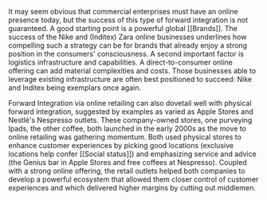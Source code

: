 It may seem obvious that commercial enterprises must have an online presence today, but the success of this type of forward integration is not guaranteed. A good starting point is a powerful global [[Brands]]. The success of the Nike and (Inditex) Zara online businesses underlines how compelling such a strategy can be for brands that already enjoy a strong position in the consumers' consciousness. A second important factor is logistics infrastructure and capabilities. A direct-to-consumer online offering can add material complexities and costs. Those businesses  able to leverage existing infrastructure are often best positioned to succeed: Nike and Inditex being exemplars once again.

Forward Integration via online retailing can also dovetail well with physical forward integration, suggested by examples as varied as Apple Stores and Nestlé's Nespresso outlets. These company-owned stores, one purveying Ipads, the other coffee, both launched in the early 2000s as the move to online retailing was gathering momentum. Both used physical stores to enhance customer experiences by picking good locations (exclusive locations help confer [[Social status]]) and emphasizing service and advice (the Genius bar in Apple Stores and free coffees at Nespresso). Coupled with a strong online offering, the retail outlets helped both companies to develop a powerful ecosystem that allowed them closer control of customer experiences and which delivered higher margins by cutting out middlemen.